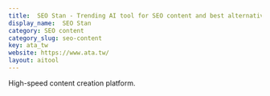 ```yaml
---
title:  SEO Stan - Trending AI tool for SEO content and best alternatives
display_name:  SEO Stan
category: SEO content
category_slug: seo-content
key: ata_tw
website: https://www.ata.tw/
layout: aitool
---
```


High-speed content creation platform.
